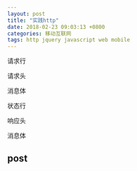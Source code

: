 ```yaml
---
layout: post
title: "实践http"
date: 2018-02-23 09:03:13 +0800
categories: 移动互联网
tags: http jquery javascript web mobile
---
```




请求行

请求头



消息体



状态行

响应头



消息体

## post

